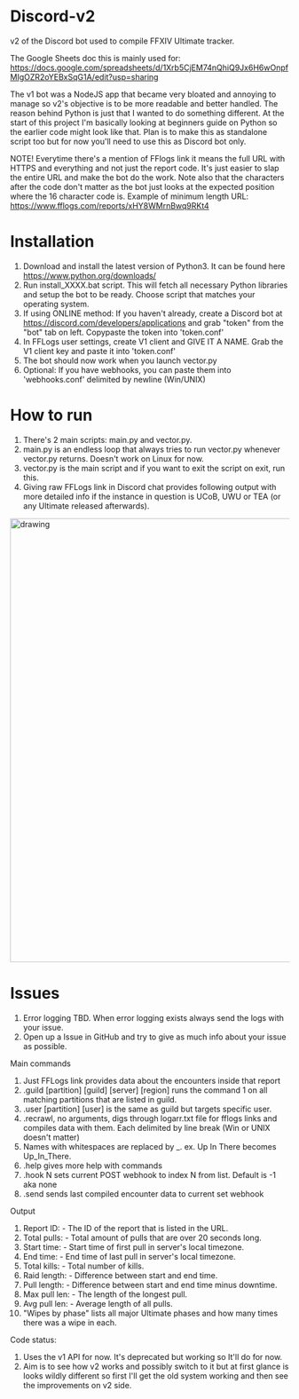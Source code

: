 # Discord-v2
v2 of the Discord bot used to compile FFXIV Ultimate tracker.

The Google Sheets doc this is mainly used for:
https://docs.google.com/spreadsheets/d/1Xrb5CjEM74nQhiQ9Jx6H6wOnpfMIgOZR2oYEBxSqG1A/edit?usp=sharing

The v1 bot was a NodeJS app that became very bloated and annoying to manage so v2's objective is to be more readable and better handled. The reason behind Python is just that I wanted to do something different. At the start of this project I'm basically looking at beginners guide on Python so the earlier code might look like that.
Plan is to make this as standalone script too but for now you'll need to use this as Discord bot only.

NOTE! Everytime there's a mention of FFlogs link it means the full URL with HTTPS and everything and not just the report code. It's just easier to slap the entire URL and make the bot do the work. Note also that the characters after the code don't matter as the bot just looks at the expected position where the 16 character code is.
Example of minimum length URL: https://www.fflogs.com/reports/xHY8WMrnBwq9RKt4

# Installation
1. Download and install the latest version of Python3. It can be found here https://www.python.org/downloads/
2. Run install_XXXX.bat script. This will fetch all necessary Python libraries and setup the bot to be ready. Choose script that matches your operating system.
3. If using ONLINE method: If you haven't already, create a Discord bot at https://discord.com/developers/applications and grab "token" from the "bot" tab on left. Copypaste the token into 'token.conf'
4. In FFLogs user settings, create V1 client and GIVE IT A NAME. Grab the V1 client key and paste it into 'token.conf'
5. The bot should now work when you launch vector.py
6. Optional: If you have webhooks, you can paste them into 'webhooks.conf' delimited by newline (Win/UNIX)

# How to run
1. There's 2 main scripts: main.py and vector.py.
2. main.py is an endless loop that always tries to run vector.py whenever vector.py returns. Doesn't work on Linux for now.
3. vector.py is the main script and if you want to exit the script on exit, run this.
4. Giving raw FFLogs link in Discord chat provides following output with more detailed info if the instance in question is UCoB, UWU or TEA (or any Ultimate released afterwards).
<img src="https://cdn.discordapp.com/attachments/587267707293007872/767436134451904613/unknown.png" alt="drawing" width="800"/>

# Issues
1. Error logging TBD. When error logging exists always send the logs with your issue.
2. Open up a Issue in GitHub and try to give as much info about your issue as possible.

Main commands
1. Just FFLogs link provides data about the encounters inside that report
2. .guild [partition] [guild] [server] [region] runs the command 1 on all matching partitions that are listed in guild.
3. .user [partition] [user] is the same as guild but targets specific user.
4. .recrawl, no arguments, digs through logarr.txt file for fflogs links and compiles data with them. Each delimited by line break (Win or UNIX doesn't matter)
5. Names with whitespaces are replaced by _. ex. Up In There becomes Up_In_There.
6. .help gives more help with commands
7. .hook N sets current POST webhook to index N from list. Default is -1 aka none
8. .send sends last compiled encounter data to current set webhook

Output
1. Report ID:      - The ID of the report that is listed in the URL.
2. Total pulls:    - Total amount of pulls that are over 20 seconds long.
3. Start time:     - Start time of first pull in server's local timezone.
4. End time:       - End time of last pull in server's local timezone.
5. Total kills:    - Total number of kills.
6. Raid length:    - Difference between start and end time.
7. Pull length:    - Difference between start and end time minus downtime.
8. Max pull len:   - The length of the longest pull.
9. Avg pull len:   - Average length of all pulls.
10. "Wipes by phase" lists all major Ultimate phases and how many times there was a wipe in each.

Code status:
1. Uses the v1 API for now. It's deprecated but working so It'll do for now.
2. Aim is to see how v2 works and possibly switch to it but at first glance is looks wildly different so first I'll get the old system working and then see the improvements on v2 side.
